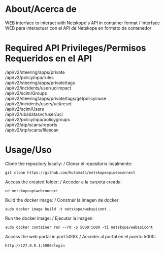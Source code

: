# About/Acerca de
WEB interface to interact with Netskope's API in container format / Interface WEB para interactuar con el API de Netskope en formato de contenedor

# Required API Privileges/Permisos Requeridos en el API
/api/v2/steering/apps/private \
/api/v2/policy/npa/rules \
/api/v2/steering/apps/private/tags \
/api/v2/incidents/user/uciimpact \
/api/v2/scim/Groups	\
/api/v2/steering/apps/private/tags/getpolicyinuse \
/api/v2/incidents/users/uci/reset \
/api/v2/scim/Users	\
/api/v2/ubadatasvc/user/uci \
/api/v2/policy/npa/policygroups \
/api/v2/atp/scans/reports \
/api/v2/atp/scans/filescan 
 
# Usage/Uso
Clone the repository locally: / Clonar el repositorio localmente:
```
git clone https://github.com/hutama44/netskopeapiwebconnect
```
Access the created folder: / Acceder a la carpeta creada:
```
cd netskopeapiwebconnect
```
Build the docker image: / Construir la imagen de docker:
```
sudo docker image build -t netskope/webapicont .
```
Run the docker image: / Ejecutar la imagen: 
```
sudo docker container run --rm -p 5000:5000 -ti netskope/webapicont
```
Access the web portal in port 5000: / Acceder al portal en el puerto 5000: 
```
http://127.0.0.1:5000/login
```
